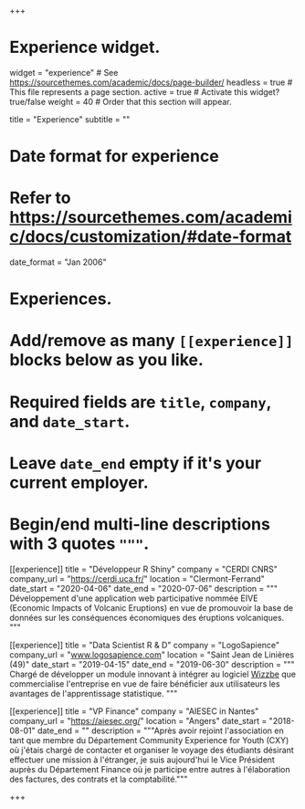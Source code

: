 ﻿+++
# Experience widget.
widget = "experience"  # See https://sourcethemes.com/academic/docs/page-builder/
headless = true  # This file represents a page section.
active = true  # Activate this widget? true/false
weight = 40  # Order that this section will appear.

title = "Experience"
subtitle = ""

# Date format for experience
#   Refer to https://sourcethemes.com/academic/docs/customization/#date-format
date_format = "Jan 2006"

# Experiences.
#   Add/remove as many `[[experience]]` blocks below as you like.
#   Required fields are `title`, `company`, and `date_start`.
#   Leave `date_end` empty if it's your current employer.
#   Begin/end multi-line descriptions with 3 quotes `"""`.

[[experience]]
  title = "Développeur R Shiny"
  company = "CERDI CNRS"
  company_url = "https://cerdi.uca.fr/"
  location = "Clermont-Ferrand"
  date_start = "2020-04-06"
  date_end = "2020-07-06"
  description = """
  Développement d'une application web participative nommée EIVE (Economic Impacts of Volcanic Eruptions) en vue de promouvoir la base de données sur les conséquences économiques des éruptions volcaniques.
  """


[[experience]]
  title = "Data Scientist R & D"
  company = "LogoSapience"
  company_url = "www.logosapience.com"
  location = "Saint Jean de Linières (49)"
  date_start = "2019-04-15"
  date_end = "2019-06-30"
  description = """
  Chargé de développer un module innovant à intégrer au logiciel [Wizzbe](http://www.wizzbe.fr) que commercialise l'entreprise en vue de faire bénéficier aux utilisateurs les avantages de l'apprentissage statistique.
  """

[[experience]]
  title = "VP Finance"
  company = "AIESEC in Nantes"
  company_url = "https://aiesec.org/"
  location = "Angers"
  date_start = "2018-08-01"
  date_end = ""
  description = """Après avoir rejoint l'association en tant que membre du Département Community Experience for Youth (CXY) où j'étais chargé de contacter et organiser le voyage des étudiants désirant effectuer une mission à l'étranger, je suis aujourd'hui le Vice Président auprès du Département Finance où je participe entre autres à l'élaboration des factures, des contrats et la comptabilité."""

+++
